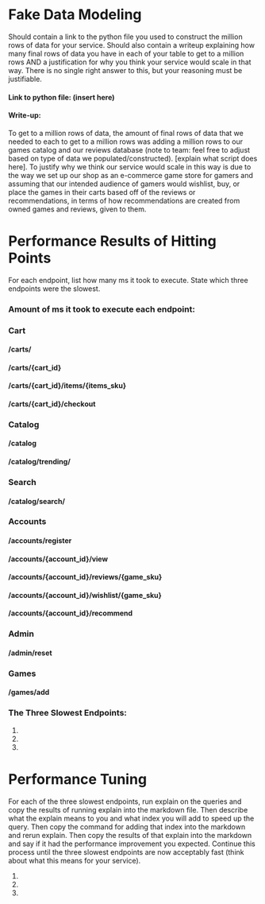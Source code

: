 
# Fake Data Modeling
Should contain a link to the python file you used to construct the million rows of data for your service. Should also contain a writeup explaining how many final rows of data you have in each of your table to get to a million rows AND a justification for why you think your service would scale in that way. There is no single right answer to this, but your reasoning must be justifiable.

#### Link to python file: (insert here)

#### Write-up:
To get to a million rows of data, the amount of final rows of data that we needed to each to get to a million rows was adding a million rows to our games catalog and our reviews database (note to team: feel free to adjust based on type of data we populated/constructed). [explain what script does here]. To justify why we think our service would scale in this way is due to the way we set up our shop as an e-commerce game store for gamers  and assuming that our intended audience of gamers would wishlist, buy, or place the games in their carts based off of the reviews or recommendations, in terms of how recommendations are created from owned games and reviews, given to them. 

# Performance Results of Hitting Points
For each endpoint, list how many ms it took to execute. State which three endpoints were the slowest.

### Amount of ms it took to execute each endpoint: 

### Cart

#### /carts/

#### /carts/{cart_id}

#### /carts/{cart_id}/items/{items_sku}

#### /carts/{cart_id}/checkout

### Catalog

#### /catalog

#### /catalog/trending/

### Search

#### /catalog/search/

### Accounts

#### /accounts/register

#### /accounts/{account_id}/view

#### /accounts/{account_id}/reviews/{game_sku}

#### /accounts/{account_id}/wishlist/{game_sku}

#### /accounts/{account_id}/recommend

### Admin

#### /admin/reset

### Games

#### /games/add

### The Three Slowest Endpoints:

1. 
2. 
3. 

# Performance Tuning
For each of the three slowest endpoints, run explain on the queries and copy the results of running explain into the markdown file. Then describe what the explain means to you and what index you will add to speed up the query. Then copy the command for adding that index into the markdown and rerun explain. Then copy the results of that explain into the markdown and say if it had the performance improvement you expected. Continue this process until the three slowest endpoints are now acceptably fast (think about what this means for your service).

1. 

2. 

3. 
